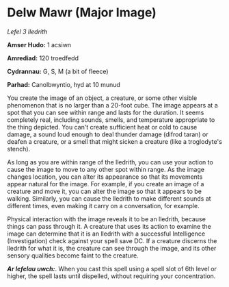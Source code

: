 # Delw Mawr (Major Image)

*Lefel 3 lledrith*

**Amser Hudo:** 1 acsiwn

**Amrediad:** 120 troedfedd

**Cydrannau:** G, S, M (a bit of fleece)

**Parhad:** Canolbwyntio, hyd at 10  munud

You create the image of an object, a creature, or some other visible phenomenon that is no larger than a 20-foot cube. The image appears at a spot that you can see within range and lasts for the duration. It seems completely real, including sounds, smells, and temperature appropriate to the thing depicted. You can't create sufficient heat or cold to cause damage, a sound loud enough to deal thunder damage (difrod taran) or deafen a creature, or a smell that might sicken a creature (like a troglodyte's stench).

As long as you are within range of the lledrith, you can use your action to cause the image to move to any other spot within range. As the image changes location, you can alter its appearance so that its movements appear natural for the image. For example, if you create an image of a creature and move it, you can alter the image so that it appears to be walking. Similarly, you can cause the lledrith to make different sounds at different times, even making it carry on a conversation, for example.

Physical interaction with the image reveals it to be an lledrith, because things can pass through it. A creature that uses its action to examine the image can determine that it is an lledrith with a successful Intelligence (Investigation) check against your spell save DC. If a creature discerns the lledrith for what it is, the creature can see through the image, and its other sensory qualities become faint to the creature.

***Ar lefelau uwch:***. When you cast this spell using a spell slot of 6th level or higher, the spell lasts until dispelled, without requiring your concentration.